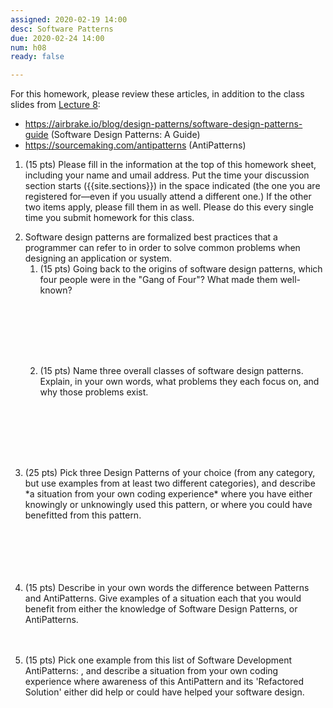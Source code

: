 ```yaml
---
assigned: 2020-02-19 14:00
desc: Software Patterns 
due: 2020-02-24 14:00
num: h08
ready: false

---
```


<div style="display:none;">https://ucsb-cs48.github.io/w20/hwk/h08/</div>

For this homework, please review these articles, in addition to the class slides from [Lecture 8](https://ucsb-cs48.github.io/w20/lectures/lect08/):

* <https://airbrake.io/blog/design-patterns/software-design-patterns-guide> (Software Design Patterns: A Guide)
* <https://sourcemaking.com/antipatterns> (AntiPatterns)

<ol>

<li style="margin-bottom:1em;"> (15 pts) Please fill in the information at the top of this homework sheet, including
your name and umail address.  Put the time your discussion section starts
({{site.sections}}) in the space indicated (the one you are registered for&mdash;even if you usually attend a different one.)  If the other two items apply, please fill
them in as well.  Please do this every single time you submit homework for this class.
</li>
<li style="margin-bottom:0em;" markdown="1"> Software design patterns are formalized best practices that a programmer can refer to in order to solve common problems when designing an application or system.
<ol>

<li style="margin-bottom:8em;" markdown="1"> (15 pts)  Going back to the origins of software design patterns, which four people were in the "Gang of Four"?  What made them well-known?  
 </li>

<li style="margin-bottom:8em;" markdown="1"> (15 pts)  Name three overall classes of software design patterns. Explain, in your own words, what problems they each focus on, and why those problems exist. 
</li>

</ol>


</li>




<div class="pagebreak">
</div>


<li style="margin-bottom:1em;" >(25 pts) Pick three Design Patterns of your choice (from any category, but use examples from at least two different categories), and describe *a situation from your own coding experience*
where you have either knowingly or unknowingly used this pattern, or where you could have benefitted from this pattern.

 <br/>
 <br/>
 <br/>
 <br/>
 <br/>
 <br/>
 
<li style="margin-bottom:1em;" >(15 pts) Describe in your own words the difference between Patterns and AntiPatterns. Give examples of a situation each that you would benefit from either the knowledge of Software Design Patterns, or AntiPatterns. 
 <br/>
 <br/>
 <br/>
 
<li style="margin-bottom:1em;" >(15 pts) Pick one example from this list of Software Development AntiPatterns: <https://sourcemaking.com/antipatterns/software-development-antipatterns>, and describe a situation from your own coding experience where awareness of this AntiPattern and its 'Refactored Solution' either did help or could have helped your software design. 



</ol>
